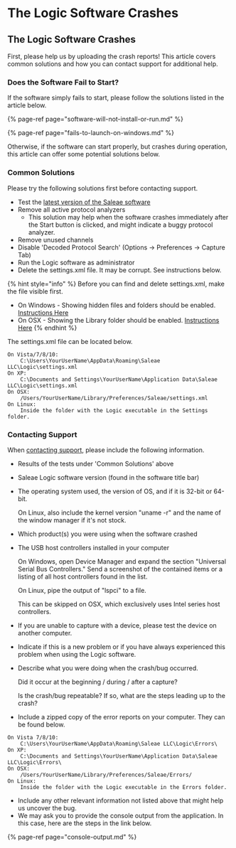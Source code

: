 # The Logic Software Crashes

## The Logic Software Crashes

First, please help us by uploading the crash reports! This article covers common solutions and how you can contact support for additional help.

### Does the Software Fail to Start?

If the software simply fails to start, please follow the solutions listed in the article below.

{% page-ref page="software-will-not-install-or-run.md" %}

{% page-ref page="fails-to-launch-on-windows.md" %}

Otherwise, if the software can start properly, but crashes during operation, this article can offer some potential solutions below.

### **Common Solutions**

Please try the following solutions first before contacting support.

* Test the [latest version of the Saleae software](https://www.saleae.com/downloads)
* Remove all active protocol analyzers
  * This solution may help when the software crashes immediately after the Start button is clicked, and might indicate a buggy protocol analyzer.
* Remove unused channels
* Disable 'Decoded Protocol Search' \(Options -&gt; Preferences -&gt; Capture Tab\)
* Run the Logic software as administrator
* Delete the settings.xml file. It may be corrupt. See instructions below.

{% hint style="info" %}
Before you can find and delete settings.xml, make the file visible first.

* On Windows - Showing hidden files and folders should be enabled. [Instructions Here](https://support.microsoft.com/en-us/help/14201/windows-show-hidden-files)
* On OSX - Showing the Library folder should be enabled. [Instructions Here](https://discussions.apple.com/thread/8137224?answerId=8137224021#8137224021)
{% endhint %}

The settings.xml file can be located below.

```text
On Vista/7/8/10:
    C:\Users\YourUserName\AppData\Roaming\Saleae LLC\Logic\settings.xml
On XP:
    C:\Documents and Settings\YourUserName\Application Data\Saleae LLC\Logic\settings.xml
On OSX:
    /Users/YourUserName/Library/Preferences/Saleae/settings.xml
On Linux:
    Inside the folder with the Logic executable in the Settings folder.
```

### **Contacting Support**

When [contacting support](https://contact.saleae.com/hc/en-us/requests/new), please include the following information.

* Results of the tests under 'Common Solutions' above
* Saleae Logic software version \(found in the software title bar\)
* The operating system used, the version of OS, and if it is 32-bit or 64-bit.

    On Linux, also include the kernel version "uname -r" and the name of the window manager if it's not stock.

* Which product\(s\) you were using when the software crashed
* The USB host controllers installed in your computer

    On Windows, open Device Manager and expand the section "Universal Serial Bus Controllers." Send a screenshot of the contained items or a listing of all host controllers found in the list.

    On Linux, pipe the output of "lspci" to a file.

    This can be skipped on OSX, which exclusively uses Intel series host controllers.

* If you are unable to capture with a device, please test the device on another computer.
* Indicate if this is a new problem or if you have always experienced this problem when using the Logic software.
* Describe what you were doing when the crash/bug occurred.

    Did it occur at the beginning / during / after a capture?

    Is the crash/bug repeatable? If so, what are the steps leading up to the crash?

* Include a zipped copy of the error reports on your computer. They can be found below.

```text
On Vista 7/8/10:
    C:\Users\YourUserName\AppData\Roaming\Saleae LLC\Logic\Errors\
On XP:
    C:\Documents and Settings\YourUserName\Application Data\Saleae LLC\Logic\Errors\
On OSX: 
    /Users/YourUserName/Library/Preferences/Saleae/Errors/
On Linux:
    Inside the folder with the Logic executable in the Errors folder.
```

* Include any other relevant information not listed above that might help us uncover the bug.
* We may ask you to provide the console output from the application. In this case, here are the steps in the link below.

{% page-ref page="console-output.md" %}







